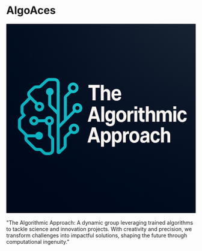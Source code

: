 # AlgoAces

![AlgoAces Logo](Algo1.png)

"The Algorithmic Approach: A dynamic group leveraging trained algorithms to tackle science and innovation projects. With creativity and precision, we transform challenges into impactful solutions, shaping the future through computational ingenuity."
